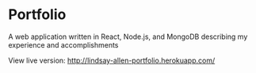 # Portfolio
A web application written in React, Node.js, and MongoDB describing my experience and accomplishments 

View live version:
http://lindsay-allen-portfolio.herokuapp.com/
